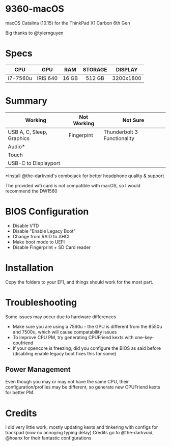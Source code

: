 # 9360-macOS
macOS Catalina (10.15) for the ThinkPad X1 Carbon 6th Gen

Big thanks to @tylernguyen

# Specs
|    CPU   |   GPU    |  RAM  | STORAGE |    DISPLAY    |
|:--------:|:--------:|:-----:|:-------:|:-------------:|
| i7-7560u | IRIS 640 | 16 GB |  512 GB |   3200x1800   |

# Summary
| Working                          | Not Working                   | Not Sure                    |
|----------------------------------|-------------------------------|-----------------------------|
| USB A, C, Sleep, Graphics        | Fingerpint                    | Thunderbolt 3 Functionality |
| Audio*                           |                               |                             |
| Touch                            |                               |                             |
| USB-C to Displayport             |                               |                             |

\*Install @the-darkvoid's combojack for better headphone quality & support

The provided wifi card is not compatible with macOS, so I would recommend the DW1560

# BIOS Configuration
- Disable VTD
- Disable "Enable Legacy Boot"
- Change from RAID to AHCI
- Make boot mode to UEFI
- Disable Fingerprint + SD Card reader

# Installation
Copy the folders to your EFI, and things should work for the most part.

# Troubleshooting
Some issues may occur due to hardware differences
- Make sure you are using a 7560u - the GPU is different from the 8550u and 7500u, which will cause compatability issues
- To improve CPU PM, try generating CPUFriend kexts with one-key-cpufriend
- If your opencore is freezing, did you configure the BIOS as said before (disabling enable legacy boot fixes this for some)

## Power Management
Even though you may or may not have the same CPU, their configuration/profiles may be different, so generate new CPUFriend kexts for better PM.

# Credits
I did very little work, mostly updating kexts and tinkering with configs for trackpad (now no annoying typing delay)
Credits go to @the-darkvoid, @hoanx for their fantastic configurations
